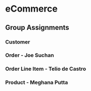 # eCommerce

## Group Assignments 

### Customer
### Order - Joe Suchan
### Order Line Item - Telio de Castro
### Product - Meghana Putta

